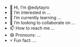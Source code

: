 - 👋 Hi, I’m @edytayro
- 👀 I’m interested in ...
- 🌱 I’m currently learning ...
- 💞️ I’m looking to collaborate on ...
- 📫 How to reach me ...
- 😄 Pronouns: ...
- ⚡ Fun fact: ...

<!---
edytayro/edytayro is a ✨ special ✨ repository because its `README.md` (this file) appears on your GitHub profile.
You can click the Preview link to take a look at your changes.
--->
